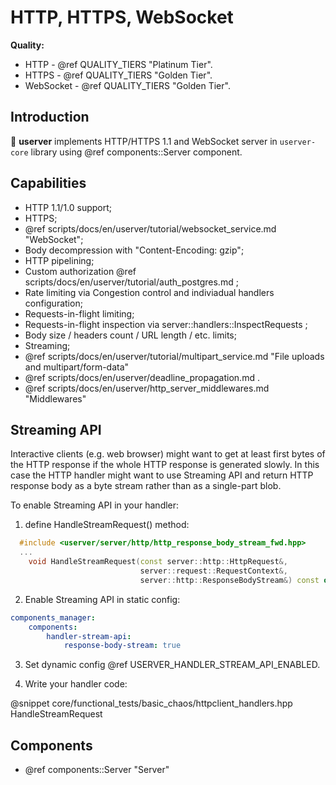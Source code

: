 # HTTP, HTTPS, WebSocket

**Quality:**
* HTTP - @ref QUALITY_TIERS "Platinum Tier".
* HTTPS - @ref QUALITY_TIERS "Golden Tier".
* WebSocket - @ref QUALITY_TIERS "Golden Tier".

## Introduction

🐙 **userver** implements HTTP/HTTPS 1.1 and WebSocket server in `userver-core` library using @ref components::Server component.

## Capabilities

* HTTP 1.1/1.0 support;
* HTTPS;
* @ref scripts/docs/en/userver/tutorial/websocket_service.md "WebSocket";
* Body decompression with "Content-Encoding: gzip";
* HTTP pipelining;
* Custom authorization @ref scripts/docs/en/userver/tutorial/auth_postgres.md ;
* Rate limiting via Congestion control and indiviadual handlers configuration;
* Requests-in-flight limiting;
* Requests-in-flight inspection via server::handlers::InspectRequests ;
* Body size / headers count / URL length / etc. limits;
* Streaming;
* @ref scripts/docs/en/userver/tutorial/multipart_service.md "File uploads and multipart/form-data"
* @ref scripts/docs/en/userver/deadline_propagation.md .
* @ref scripts/docs/en/userver/http_server_middlewares.md "Middlewares"

## Streaming API

Interactive clients (e.g. web browser) might want to get at least first bytes of the HTTP response if the whole HTTP response is generated slowly. In this case the HTTP handler might want to use Streaming API and return HTTP response body as a byte stream rather than as a single-part blob.

To enable Streaming API in your handler:

1) define HandleStreamRequest() method:
```cpp
  #include <userver/server/http/http_response_body_stream_fwd.hpp>
  ...
    void HandleStreamRequest(const server::http::HttpRequest&,
                             server::request::RequestContext&,
                             server::http::ResponseBodyStream&) const override;
```

2) Enable Streaming API in static config:
```yaml
components_manager:
    components:
        handler-stream-api:
            response-body-stream: true
```

3) Set dynamic config @ref USERVER_HANDLER_STREAM_API_ENABLED.

4) Write your handler code:

@snippet core/functional_tests/basic_chaos/httpclient_handlers.hpp HandleStreamRequest

## Components

* @ref components::Server "Server"

